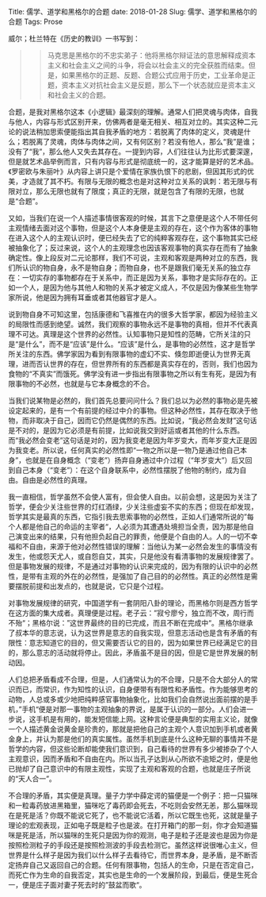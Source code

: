 Title: 儒学、道学和黑格尔的合题
date: 2018-01-28
Slug: 儒学、道学和黑格尔的合题
Tags: Prose



威尔；杜兰特在《历史的教训》一书写到：


>> 马克思是黑格尔的不忠实弟子：他将黑格尔辩证法的意思解释成资本主义和社会主义之间的斗争，将会以社会主义的完全获胜而结束。但是，如果黑格尔的正题、反题、合题公式应用于历史，工业革命是正题，资本主义对抗社会主义是反题，那么下一个状态就应是资本主义和社会主义的合题。


合题，是我对黑格尔这本《小逻辑》最深刻的理解。通常人们把灵魂与肉体，自我与他人，内容与形式区别开来，仿佛两者是毫无相关、相互对立的。其实这种二元论的说法稍加思索便能指出其自我矛盾的地方：若脱离了肉体的定义，灵魂是什么；若脱离了灵魂，肉体与肉体之间，又有何区别？若没有他人，那么“我”是谁；没有了“我”，那么他人又失去其存在。一提到内容，人们往往认为比形式要深邃，但是就艺术品举例而言，只有内容与形式是彻底统一的，这才能算是好的艺术品。《罗密欧与朱丽叶》从内容上讲只是个爱情在家族仇恨下的悲剧，但因其形式的优美，才造就了其不朽。有限与无限的概念也是对这种对立关系的讽刺：若无限与有限对立，那么无限也就有了限度；真正的无限，就是包含了有限的无限，也就是“合题”。


又如，当我们在说一个人描述事情很客观的时候，其言下之意便是这个人不带任何主观情绪去面对这个事物，但是这个人本身便是主观的存在，这个作为客体的事物在进入这个人的主观认识时，便已经失去了它的纯粹客观存在，这个事物其实已经被抽象化了；反过来说，这个人的主观理念也因该客观事物的真实存在而有了抽象确定性。像上段反对二元论那样，我们不可说，主观和客观是两种对立的东西，我们所认识的物自身，永不是物自身；而物自身，也不是跟我们毫无关系的独立存在：一切实存的事物都存在于关系中，而正是因为关系，事物才是实际存在的。正如一个人，是因为他与其他人和物的关系才被定义成人，不仅是因为像某些生物学家所说，他是因为拥有耳垂或者其他器官才是人。


说到物自身不可知这里，包括康德和飞喜推在内的很多大哲学家，都因为经验主义的局限性而感到绝望。诚然，我们观察的事物永远不是事物的真相，但并不代表真理不可达。真理是这个世界的必然性。认知事物只是知性的范畴，它所关注的只是“是什么”，而不是“应该”是什么。“应该”是什么，是事物的必然性，这才是哲学所关注的东西。佛学家因为看到有限事物的虚幻不实、倏忽即逝便认为世界无真理，进而否认世界的存在，但世界所有的东西都是真实存在的，否则，我们也因为食物的“不真实”而饿死。佛学没有进一步指出有限事物之所以有生有死，是因为有限事物的不必然，也就是与它本身概念的不合。


当我们说某物是必然的，我们首先总要问问什么？我们总以为必然的事物必是先被设定起来的，是有一个有前提的经过中介的事物。但这种必然性，其存在取决于他物，而非取决于自己，因而它仍然是偶然的东西。比如说，“我必然会发财”这句话是不对的，是因为它必须是有前提，比如说我交到好运或者其他的什么东西。而“我必然会变老”这句话是对的，因为我变老是因为年岁变大，而年岁变大正是因为我变老。所以说，任何真实的必然性即“一物之所以是一物乃是通过他自己本身”，也就是在自身概念（“变老”）扬弃自身通过中介过程（“年岁变大”）后又回到自己本身（“变老”）：在这个自身联系中，必然性摆脱了他物的制约，成为自由。自由是必然性的真理。


我一直相信，哲学虽然不会使人富有，但会使人自由。以前会想，这是因为关注了哲学，便会少关注些世界的灯红酒绿，少关注些虚妄不实的东西；但现在却发现，哲学其实是最真的东西，它指引我去思索事物的必然性，正如人们通常所说的”每个人都是他自己的命运的主宰者“，人必须为其遭遇处境担当全责，因为那是他自己演变出来的结果，只有他担负起自己的罪责，他便是个自由的人。人的一切不幸福和不自由，来源于他对必然性错误的理解：当他认为某一必然会发生的事情没有发生，他或怨天尤人，或自怨自艾，其实，只是他没有看清事物的发展规律罢了。但是事物发展的规律，不是通过对事物的认识来完成的，因为有限的认识中的必然性，是带有主观的外在的必然性，是强加了自己目的的必然性。真正的必然性是需要摆脱前提和出发点的，也就是说，它只是个过程。


对事物发展规律的研究，中国道学有一套阴阳八卦的理论，而黑格尔则是西方哲学在这方面的集大成者。真理便是过程。老子云：”寂兮廖兮，独立而不改，周行而不殆“；黑格尔说：”这世界最终的目的已完成，而且不断在完成中“。黑格尔继承了叔本华的意志说，认为这世界是意志的自我实现，但意志活动也是含有矛盾的有限性：意志知道它的目的，但又需要否认它的目的，因为如果世界已经满足它的目的，那么意志的活动就将停止。因此，矛盾虽不是目的因，但是它是世界发展的制动因。


人们总把矛盾看成不合理，但是，人们通常认为的不合理，只是不合大部分人的常识而已，而常识，作为知性的认识，自身便带有有限性和矛盾性。作为能够思考的动物，人总或多或少地把纯粹感官事物抽象化，比如我们会自然说出面前摆的是手机，”手机“便是对那一事物的主观抽象的界说，是属于认识的一部分。人们会进一步说，这手机是有用的，能发短信能上网。这种言论便是典型的实用主义论，就像一个人描述黄金说黄金是珍贵的，那就是把他自己的主观个人意识加到手机或者黄金身上，并认为那是他们的真实属性。虽然手机到底是什么这种无聊的事情并不是哲学的内容，但这些论断却能使我们意识到，自己看待的世界有多少被掺杂了个人主观意识，因而矛盾和不自由在内。所以当孔子达到从心所欲不逾矩之时，便是他已抛却了自己意识中的有限主观性，实现了主观和客观的合题，也就是庄子所说的“天人合一”。


不合理的矛盾，其实便是真理。量子力学中薛定谔的猫便是一个例子：把一只猫咪和一粒毒药放进黑箱里，猫咪吃了毒药即会死去，不吃则会安然无恙，那么猫咪现在是死是活？你既不能说它死了，也不能说它活着，所以它既生也死，这就是量子理论的宏观表现，正如电子既是粒子也是波。在打开箱门的那一刻，你才会知道猫咪是死是活，所以猫咪的生死只是因为你的观测，电子是粒子还是波也是因为你是按照检测粒子的手段还是按照检测波的手段去检测它。虽然这样说很唯心主义，但世界是什么样子是因为我们以什么样子去看待它，而世界本身，是矛盾，是不断否定扬弃自己又返回自己的合题。任何有限事物，包括人的生命，只是在否定自己，而死亡作为生命的自我否定，其实也是生命的一个发展阶段，到最后，便是生死合一，便是庄子面对妻子死去时的”鼓盆而歌“。
